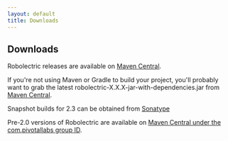 ```yaml
---
layout: default
title: Downloads
---
```


## Downloads

Robolectric releases are available on [Maven Central](http://search.maven.org/#search%7Cga%7C1%7Cg%3A%22org.robolectric%22).

If you're not using Maven or Gradle to build your project, you'll probably want to grab the latest
robolectric-X.X.X-jar-with-dependencies.jar from [Maven Central](http://search.maven.org/#search%7Cga%7C1%7Cg%3A%22org.robolectric%22).

Snapshot builds for 2.3 can be obtained from [Sonatype](https://oss.sonatype.org/index.html#nexus-search;gav~org.robolectric~~2.3-SNAPSHOT~~)

Pre-2.0 versions of Robolectric are available on [Maven Central under the com.pivotallabs group ID](http://search.maven.org/#search%7Cgav%7C1%7Cg%3A%22com.pivotallabs%22%20AND%20a%3A%22robolectric%22).